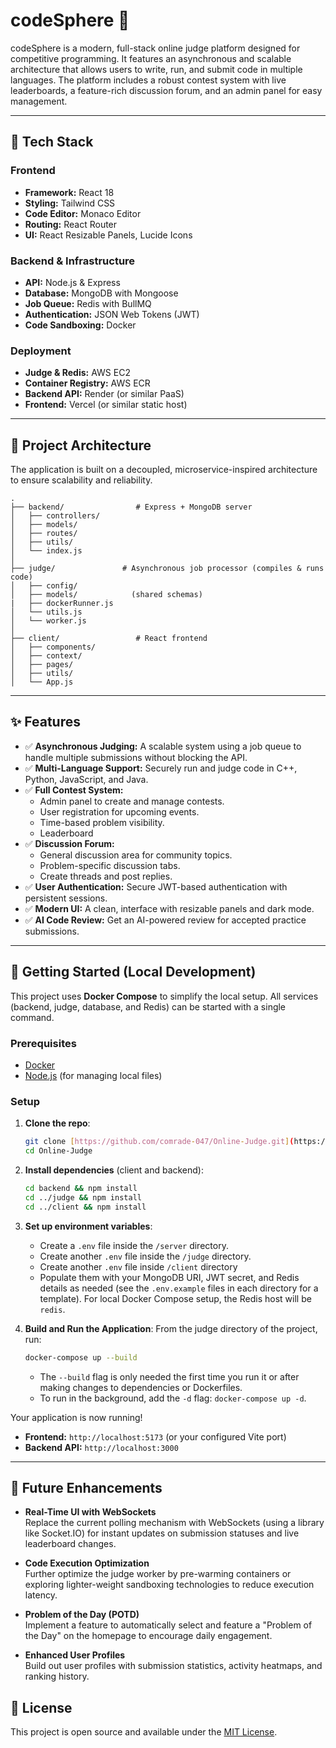 # codeSphere 🚀

codeSphere is a modern, full-stack online judge platform designed for competitive programming. It features an asynchronous and scalable architecture that allows users to write, run, and submit code in multiple languages. The platform includes a robust contest system with live leaderboards, a feature-rich discussion forum, and an admin panel for easy management.

---

## 🔧 Tech Stack

### **Frontend**
- **Framework:** React 18
- **Styling:** Tailwind CSS
- **Code Editor:** Monaco Editor
- **Routing:** React Router
- **UI:** React Resizable Panels, Lucide Icons

### **Backend & Infrastructure**
- **API:** Node.js & Express
- **Database:** MongoDB with Mongoose
- **Job Queue:** Redis with BullMQ
- **Authentication:** JSON Web Tokens (JWT)
- **Code Sandboxing:** Docker

### **Deployment**
- **Judge & Redis:** AWS EC2
- **Container Registry:** AWS ECR
- **Backend API:** Render (or similar PaaS)
- **Frontend:** Vercel (or similar static host)

---

## 📁 Project Architecture

The application is built on a decoupled, microservice-inspired architecture to ensure scalability and reliability.


```
.
├── backend/                # Express + MongoDB server
│   ├── controllers/
│   ├── models/
│   ├── routes/
│   ├── utils/
│   └── index.js
│
├── judge/               # Asynchronous job processor (compiles & runs code)
│   ├── config/          
│   ├── models/            (shared schemas)
|   ├── dockerRunner.js
│   └── utils.js
│   └── worker.js
│
├── client/                 # React frontend
│   ├── components/
│   ├── context/
│   ├── pages/
│   ├── utils/
│   └── App.js
```

---

## ✨ Features

- ✅ **Asynchronous Judging:** A scalable system using a job queue to handle multiple submissions without blocking the API.
- ✅ **Multi-Language Support:** Securely run and judge code in C++, Python, JavaScript, and Java.
- ✅ **Full Contest System:**
    - Admin panel to create and manage contests.
    - User registration for upcoming events.
    - Time-based problem visibility.
    - Leaderboard
- ✅ **Discussion Forum:**
    - General discussion area for community topics.
    - Problem-specific discussion tabs.
    - Create threads and post replies.
- ✅ **User Authentication:** Secure JWT-based authentication with persistent sessions.
- ✅ **Modern UI:** A clean, interface with resizable panels and dark mode.
- ✅ **AI Code Review:** Get an AI-powered review for accepted practice submissions.

---

## 🚀 Getting Started (Local Development)

This project uses **Docker Compose** to simplify the local setup. All services (backend, judge, database, and Redis) can be started with a single command.

### **Prerequisites**
- [Docker](https://www.docker.com/products/docker-desktop/)
- [Node.js](https://nodejs.org/) (for managing local files)

### **Setup**
1.  **Clone the repo**:
    ```bash
    git clone [https://github.com/comrade-047/Online-Judge.git](https://github.com/comrade-047/Online-Judge.git)
    cd Online-Judge
    ```
2. **Install dependencies** (client and backend):
   ```bash
   cd backend && npm install
   cd ../judge && npm install
   cd ../client && npm install
   ```

3.  **Set up environment variables**:
    - Create a `.env` file inside the `/server` directory.
    - Create another `.env` file inside the `/judge` directory.
    - Create another `.env` file inside `/client` directory
    - Populate them with your MongoDB URI, JWT secret, and Redis details as needed (see the `.env.example` files in each directory for a template). For local Docker Compose setup, the Redis host will be `redis`.

4.  **Build and Run the Application**:
    From the judge directory of the project, run:
    ```bash
    docker-compose up --build
    ```
    - The `--build` flag is only needed the first time you run it or after making changes to dependencies or Dockerfiles.
    - To run in the background, add the `-d` flag: `docker-compose up -d`.

Your application is now running!
- **Frontend:** `http://localhost:5173` (or your configured Vite port)
- **Backend API:** `http://localhost:3000`

---

## 🧪 Future Enhancements

- **Real-Time UI with WebSockets**  
  Replace the current polling mechanism with WebSockets (using a library like Socket.IO) for instant updates on submission statuses and live leaderboard changes.

- **Code Execution Optimization**  
  Further optimize the judge worker by pre-warming containers or exploring lighter-weight sandboxing technologies to reduce execution latency.

- **Problem of the Day (POTD)**  
  Implement a feature to automatically select and feature a "Problem of the Day" on the homepage to encourage daily engagement.

- **Enhanced User Profiles**  
  Build out user profiles with submission statistics, activity heatmaps, and ranking history.

## 📝 License

This project is open source and available under the [MIT License](LICENSE).
